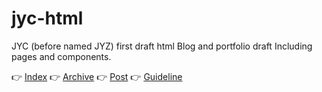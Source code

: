 # jyc-html
JYC (before named JYZ) first draft html
Blog and portfolio draft
Including pages and components.

👉 [Index](https://jaredycw.github.io/jyc-html/)
👉 [Archive](https://jaredycw.github.io/jyc-html/archive)
👉 [Post]((https://jaredycw.github.io/jyc-html/post)https://jaredycw.github.io/jyc-html/post)
👉 [Guideline](https://jaredycw.github.io/jyc-html/guideline)
